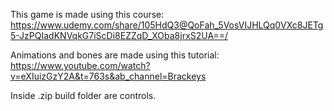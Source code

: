 This game is made using this course: https://www.udemy.com/share/105HdQ3@QoFah_5VosVIJHLQq0VXc8JETg5-JzPQIadKNVqkG7iScDi8EZZqD_XOba8jrxS2UA==/

Animations and bones are made using this tutorial: https://www.youtube.com/watch?v=eXIuizGzY2A&t=763s&ab_channel=Brackeys

Inside .zip build folder are controls. 
